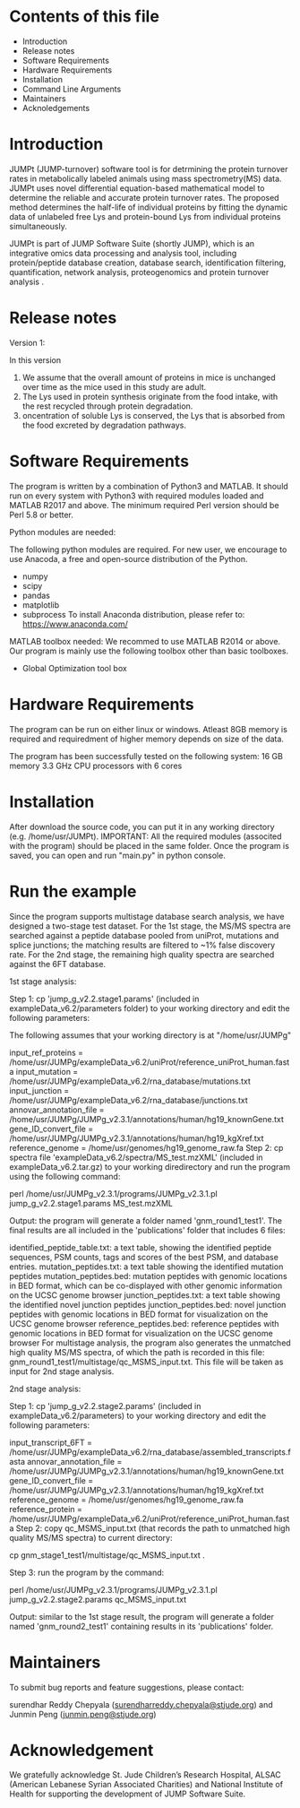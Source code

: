 # Contents of this file
- Introduction
- Release notes
- Software Requirements
- Hardware Requirements
- Installation
- Command Line Arguments
- Maintainers
- Acknoledgements

# Introduction
JUMPt (JUMP-turnover) software tool is for detrmining the protein turnover rates in metabolically labeled animals using mass spectrometry(MS) data. JUMPt uses novel differential equation-based mathematical model to determine the reliable and accurate protein turnover rates. The proposed method determines the half-life of individual proteins by fitting the dynamic data of unlabeled free Lys and protein-bound Lys from individual proteins simultaneously. 

JUMPt is part of JUMP Software Suite (shortly JUMP), which is an integrative omics data processing and analysis tool, including protein/peptide database creation, database search, identification filtering, quantification, network analysis, proteogenomics and protein turnover analysis .

# Release notes
Version 1:

In this version 
1. We assume that the overall amount of proteins in mice is unchanged over time as the mice used in this study are adult. 
2. The Lys used in protein synthesis originate from the food intake, with the rest recycled through protein degradation. 
3. oncentration of soluble Lys is conserved, the Lys that is absorbed from the food excreted by degradation pathways. 

# Software Requirements
The program is written by a combination of Python3 and MATLAB. It should run on every system with Python3 with required modules loaded and MATLAB R2017 and above. The minimum required Perl version should be Perl 5.8 or better.

Python modules are needed:

The following python modules are required. For new user, we encourage to use Anacoda, a free and open-source distribution of the Python.
- numpy
- scipy
- pandas
- matplotlib
- subprocess
To install Anaconda distribution, please refer to: https://www.anaconda.com/

MATLAB toolbox needed:
We recommed to use MATLAB R2014 or above. Our program is mainly use the following toolbox other than basic toolboxes.
- Global Optimization tool box


# Hardware Requirements
The program can be run on either linux or windows. Atleast 8GB memory is required and requiredment of higher memory depends on size of the data.

The program has been successfully tested on the following system:
16 GB memory
3.3 GHz CPU processors with 6 cores

# Installation
After download the source code, you can put it in any working directory (e.g. /home/usr/JUMPt). IMPORTANT: All the required modules (associted with the program) should be placed in the same folder. Once the program is saved, you can open and run "main.py" in python console.

# Run the example

Since the program supports multistage database search analysis, we have designed a two-stage test dataset. For the 1st stage, the MS/MS spectra are searched against a peptide database pooled from uniProt, mutations and splice junctions; the matching results are filtered to ~1% false discovery rate. For the 2nd stage, the remaining high quality spectra are searched against the 6FT database.

1st stage analysis:

Step 1: cp 'jump_g_v2.2.stage1.params' (included in exampleData_v6.2/parameters folder) to your working directory and edit the following parameters:

The following assumes that your working directory is at "/home/usr/JUMPg"

input_ref_proteins = /home/usr/JUMPg/exampleData_v6.2/uniProt/reference_uniProt_human.fasta
input_mutation = /home/usr/JUMPg/exampleData_v6.2/rna_database/mutations.txt
input_junction = /home/usr/JUMPg/exampleData_v6.2/rna_database/junctions.txt
annovar_annotation_file = /home/usr/JUMPg/JUMPg_v2.3.1/annotations/human/hg19_knownGene.txt
gene_ID_convert_file = /home/usr/JUMPg/JUMPg_v2.3.1/annotations/human/hg19_kgXref.txt
reference_genome = /home/usr/genomes/hg19_genome_raw.fa
Step 2: cp spectra file 'exampleData_v6.2/spectra/MS_test.mzXML' (included in exampleData_v6.2.tar.gz) to your working diredirectory and run the program using the following command:

perl /home/usr/JUMPg_v2.3.1/programs/JUMPg_v2.3.1.pl jump_g_v2.2.stage1.params MS_test.mzXML

Output: the program will generate a folder named 'gnm_round1_test1'. The final results are all included in the 'publications' folder that includes 6 files:

identified_peptide_table.txt: a text table, showing the identified peptide sequences, PSM counts, tags and scores of the best PSM, and database entries.
mutation_peptides.txt: a text table showing the identified mutation peptides
mutation_peptides.bed: mutation peptides with genomic locations in BED format, which can be co-displayed with other genomic information on the UCSC genome browser
junction_peptides.txt: a text table showing the identified novel junction peptides
junction_peptides.bed: novel junction peptides with genomic locations in BED format for visualization on the UCSC genome browser
reference_peptides.bed: reference peptides with genomic locations in BED format for visualization on the UCSC genome browser
For multistage analysis, the program also generates the unmatched high quality MS/MS spectra, of which the path is recorded in this file: gnm_round1_test1/multistage/qc_MSMS_input.txt. This file will be taken as input for 2nd stage analysis.

2nd stage analysis:

Step 1: cp 'jump_g_v2.2.stage2.params' (included in exampleData_v6.2/parameters) to your working directory and edit the following parameters:

input_transcript_6FT = /home/usr/JUMPg/exampleData_v6.2/rna_database/assembled_transcripts.fasta
annovar_annotation_file = /home/usr/JUMPg/JUMPg_v2.3.1/annotations/human/hg19_knownGene.txt
gene_ID_convert_file = /home/usr/JUMPg/JUMPg_v2.3.1/annotations/human/hg19_kgXref.txt
reference_genome = /home/usr/genomes/hg19_genome_raw.fa
reference_protein = /home/usr/JUMPg/exampleData_v6.2/uniProt/reference_uniProt_human.fasta
Step 2: copy qc_MSMS_input.txt (that records the path to unmatched high quality MS/MS spectra) to current directory:

cp gnm_stage1_test1/multistage/qc_MSMS_input.txt .

Step 3: run the program by the command:

perl /home/usr/JUMPg_v2.3.1/programs/JUMPg_v2.3.1.pl jump_g_v2.2.stage2.params qc_MSMS_input.txt

Output: similar to the 1st stage result, the program will generate a folder named 'gnm_round2_test1' containing results in its 'publications' folder.

# Maintainers
To submit bug reports and feature suggestions, please contact:

surendhar Reddy Chepyala (surendharreddy.chepyala@stjude.org) and Junmin Peng (junmin.peng@stjude.org)

# Acknowledgement
We gratefully acknowledge St. Jude Children’s Research Hospital, ALSAC (American Lebanese Syrian Associated Charities) and National Institute of Health for supporting the development of JUMP Software Suite. 
